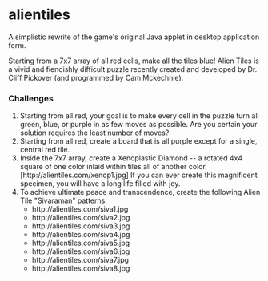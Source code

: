 # alientiles
A simplistic rewrite of the game's original Java applet in desktop application form.
<p>Starting from a 7x7 array of all red cells, make all the tiles blue! Alien Tiles is a vivid and fiendishly difficult puzzle recently created and developed by Dr. Cliff Pickover (and programmed by Cam Mckechnie).

<h3>Challenges</h3>
<ol>
<li>Starting from all red, your goal is to make every cell in the puzzle turn all green, blue, or purple in as few moves as possible. Are you certain your solution requires the least number of moves?</li>
<li>Starting from all red, create a board that is all purple except for a single, central red tile.</li>
<li>Inside the 7x7 array, create a Xenoplastic Diamond -- a rotated 4x4 square of one color inlaid within tiles all of another color. [http://alientiles.com/xenop1.jpg] If you can ever create this magnificent specimen, you will have a long life filled with joy.</li>
<li>To achieve ultimate peace and transcendence, create the following Alien Tile "Sivaraman" patterns:
<ul>
<li>http://alientiles.com/siva1.jpg</li>
<li>http://alientiles.com/siva2.jpg</li>
<li>http://alientiles.com/siva3.jpg</li>
<li>http://alientiles.com/siva4.jpg</li>
<li>http://alientiles.com/siva5.jpg</li>
<li>http://alientiles.com/siva6.jpg</li>
<li>http://alientiles.com/siva7.jpg</li>
<li>http://alientiles.com/siva8.jpg</li>
</ul>
</li>
</ol>
